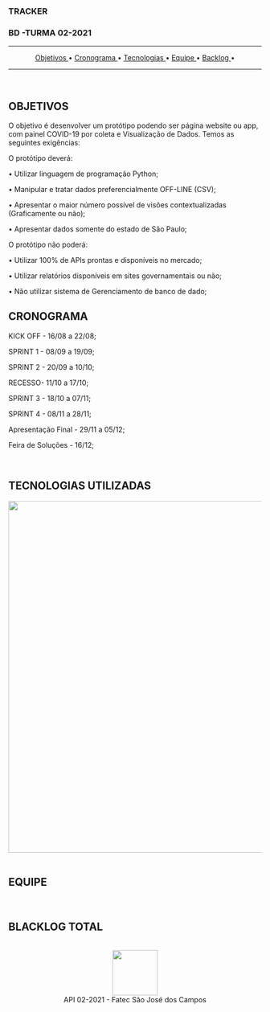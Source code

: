   <h3 align=> TRACKER </h3>
   <h3 align=>  BD -TURMA 02-2021 </h3>
 <hr>

<p align="center">
  <a href ="#objetivos"> Objetivos </a>  • 
  <a href ="#cronograma"> Cronograma </a>  •  
  <a href ="#tecnologias-utilizadas"> Tecnologias </a>  •  
  <a href ="#equipe"> Equipe </a>  •
  <a href ="#backlog-total"> Backlog </a>  • 
</p>

<hr>

<br>

## OBJETIVOS

O objetivo é desenvolver um protótipo podendo ser página website ou app, com painel COVID-19 por coleta e Visualização de Dados. Temos as seguintes exigências:

O protótipo deverá:

• Utilizar linguagem de programação Python;

• Manipular e tratar dados preferencialmente OFF-LINE (CSV);

• Apresentar o maior número possível de visões contextualizadas (Graficamente ou não);

• Apresentar dados somente do estado de São Paulo;

O protótipo não poderá:

• Utilizar 100% de APIs prontas e disponíveis no mercado;

• Utilizar relatórios disponíveis em sites governamentais ou não;

• Não utilizar sistema de Gerenciamento de banco de dado;



## CRONOGRAMA

   KICK OFF - 16/08 a 22/08; 

   SPRINT 1 - 08/09 a 19/09; 

   SPRINT 2 - 20/09 a 10/10; 

   RECESSO- 11/10 a 17/10;

   SPRINT 3 - 18/10 a  07/11;

   SPRINT 4 - 08/11 a 28/11;

   Apresentação Final - 29/11 a 05/12;

   Feira de Soluções - 16/12;
   
<br>

## TECNOLOGIAS UTILIZADAS
<div>
<img src="https://user-images.githubusercontent.com/88864112/133908112-6a9ee071-bc29-4e40-8863-7c5f65caa619.jpg" width="700px" />
<div>

<br>
 
 ## EQUIPE 
 
 <br>
 
 ##  BLACKLOG TOTAL
 
  <br>
 
 <div align="center">
<img src="https://user-images.githubusercontent.com/88864112/133908665-89221a54-c877-430c-a592-74e55414ef0d.jpg"  height="90" /></h1>
<div>
 
 <div align="center"> API 02-2021 - Fatec São José dos Campos
